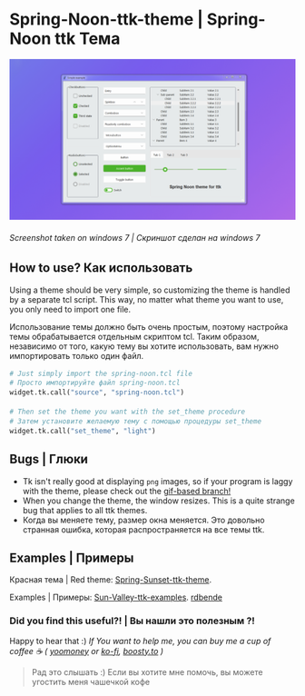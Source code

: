 # Spring-Noon-ttk-theme  | Spring-Noon ttk Тема
 

![Light screenshot](https://github.com/blyamur/Spring-Noon-ttk-theme/blob/master/Light%20screenshot.png)
###### Screenshot taken on windows 7 | Скриншот сделан на windows 7

## How to use? Как использовать
Using a theme should be very simple, so customizing the theme is handled by a separate tcl script.
This way, no matter what theme you want to use, you only need to import one file.

Использование темы должно быть очень простым, поэтому настройка темы обрабатывается отдельным скриптом tcl.
Таким образом, независимо от того,  какую тему вы хотите использовать, вам нужно импортировать только один файл. 

```python
# Just simply import the spring-noon.tcl file 
# Просто импортируйте файл spring-noon.tcl
widget.tk.call("source", "spring-noon.tcl")

# Then set the theme you want with the set_theme procedure
# Затем установите желаемую тему с помощью процедуры set_theme
widget.tk.call("set_theme", "light") 
```

## Bugs | Глюки
- Tk isn't really good at displaying `png` images, so if your program is laggy with the theme, please check out the [gif-based branch!](https://github.com/rdbende/Sun-Valley-ttk-theme/tree/gif-based/)
- When you change the theme, the window resizes. This is a quite strange bug that applies to all ttk themes. 
- Когда вы меняете тему, размер окна меняется. Это довольно странная ошибка, которая распространяется на все темы ttk.

## Examples | Примеры
Красная тема | Red theme:  [Spring-Sunset-ttk-theme](https://github.com/blyamur/Spring-Sunset-ttk-theme).

Examples | Примеры: [Sun-Valley-ttk-examples](https://github.com/rdbende/Sun-Valley-ttk-examples).  [rdbende](https://github.com/rdbende/Sun-Valley-ttk-theme)



### Did you find this useful?! | Вы нашли это  полезным ?!

Happy to hear that :) *If You want to help me, you can buy me a cup of coffee :coffee: ( [yoomoney](https://yoomoney.ru/to/41001158104834) or [ko-fi](https://ko-fi.com/monseg), [boosty.to](https://boosty.to/monseg) )* 

> Рад это слышать :) Если вы хотите мне помочь, вы можете угостить меня чашечкой кофе 
